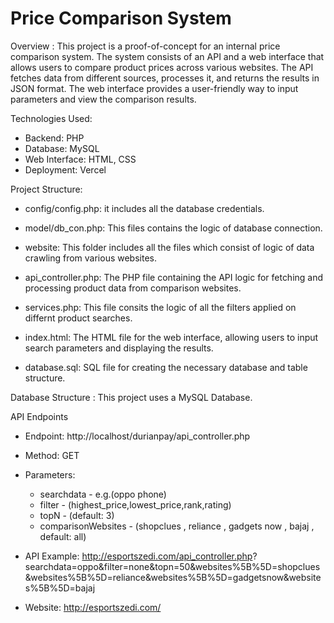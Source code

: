 # Price Comparison System
Overview :
This project is a proof-of-concept for an internal price comparison system. The system consists of an API and a web interface that allows users to compare product prices across various websites. The API fetches data from different sources, processes it, and returns the results in JSON format. The web interface provides a user-friendly way to input parameters and view the comparison results.

Technologies Used:
- Backend: PHP
- Database: MySQL
- Web Interface: HTML, CSS
- Deployment: Vercel

Project Structure:
- config/config.php: it includes all the database credentials.

- model/db_con.php: This files contains the logic of database connection.

- website: This folder includes all the files which consist of logic of data crawling from various websites.

- api_controller.php: The PHP file containing the API logic for fetching and processing product data from comparison websites.

- services.php: This file consits the logic of all the filters applied on differnt product searches.

- index.html: The HTML file for the web interface, allowing users to input search parameters and displaying the results.

- database.sql: SQL file for creating the necessary database and table structure.


Database Structure :
This project uses a MySQL Database.

API Endpoints
- Endpoint:  http://localhost/durianpay/api_controller.php
- Method: GET
- Parameters:
  - searchdata - e.g.(oppo phone)
  - filter - (highest_price,lowest_price,rank,rating)
  - topN - (default: 3)
  - comparisonWebsites - (shopclues , reliance , gadgets now , bajaj , default: all)
    
- API Example: http://esportszedi.com/api_controller.php? 
  searchdata=oppo&filter=none&topn=50&websites%5B%5D=shopclues&websites%5B%5D=reliance&websites%5B%5D=gadgetsnow&websites%5B%5D=bajaj
- Website: http://esportszedi.com/

